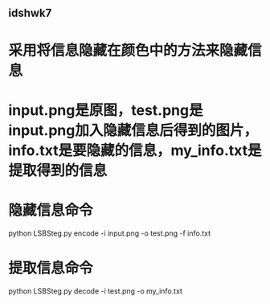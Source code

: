 ## idshwk7
# 采用将信息隐藏在颜色中的方法来隐藏信息
# input.png是原图，test.png是input.png加入隐藏信息后得到的图片，info.txt是要隐藏的信息，my_info.txt是提取得到的信息
# 隐藏信息命令
  python LSBSteg.py encode -i input.png -o test.png -f info.txt
# 提取信息命令
  python LSBSteg.py decode -i test.png -o my_info.txt
